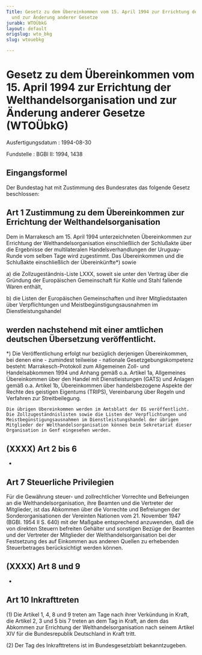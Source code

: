 ```yaml
---
Title: Gesetz zu dem Übereinkommen vom 15. April 1994 zur Errichtung der Welthandelsorganisation
  und zur Änderung anderer Gesetze
jurabk: WTOÜbkG
layout: default
origslug: wto_bkg
slug: wtouebkg

---
```


# Gesetz zu dem Übereinkommen vom 15. April 1994 zur Errichtung der Welthandelsorganisation und zur Änderung anderer Gesetze (WTOÜbkG)

Ausfertigungsdatum
:   1994-08-30

Fundstelle
:   BGBl II: 1994, 1438



## Eingangsformel

Der Bundestag hat mit Zustimmung des Bundesrates das folgende Gesetz beschlossen:


## Art 1 Zustimmung zu dem Übereinkommen zur Errichtung der Welthandelsorganisation

Dem in Marrakesch am 15. April 1994 unterzeichneten Übereinkommen zur Errichtung der Welthandelsorganisation einschließlich der Schlußakte über die Ergebnisse der multilateralen Handelsverhandlungen der Uruguay-Runde vom selben Tage wird zugestimmt. Das Übereinkommen und die Schlußakte einschließlich der Übereinkünfte\*) sowie

a)  die Zollzugeständnis-Liste LXXX, soweit sie unter den Vertrag über die Gründung der Europäischen Gemeinschaft für Kohle und Stahl fallende Waren enthält,


b)  die Listen der Europäischen Gemeinschaften und ihrer Mitgliedstaaten über Verpflichtungen und Meistbegünstigungsausnahmen im Dienstleistungshandel



werden nachstehend mit einer amtlichen deutschen Übersetzung veröffentlicht.
----------

\*) Die Veröffentlichung erfolgt nur bezüglich derjenigen Übereinkommen, bei denen eine - zumindest teilweise - nationale Gesetzgebungskompetenz besteht: Marrakesch-Protokoll zum Allgemeinen Zoll- und Handelsabkommen 1994 und Anhang gemäß o.a. Artikel 1a, Allgemeines Übereinkommen über den Handel mit Dienstleistungen (GATS) und Anlagen gemäß o.a. Artikel 1b, Übereinkommen über handelsbezogene Aspekte der Rechte des geistigen Eigentums (TRIPS), Vereinbarung über Regeln und Verfahren zur Streitbeilegung.

    Die übrigen Übereinkommen werden im Amtsblatt der EG veröffentlicht. Die Zollzugeständnislisten sowie die Listen der Verpflichtungen und Meistbegünstigungsausnahmen im Dienstleistungshandel der übrigen Mitglieder der Welthandelsorganisation können beim Sekretariat dieser Organisation in Genf eingesehen werden.





## (XXXX) Art 2 bis 6

-


## Art 7 Steuerliche Privilegien

Für die Gewährung steuer- und zollrechtlicher Vorrechte und Befreiungen an die Welthandelsorganisation, ihre Beamten und die Vertreter der Mitglieder, ist das Abkommen über die Vorrechte und Befreiungen der Sonderorganisationen der Vereinten Nationen vom 21. November 1947 (BGBl. 1954 II S. 640) mit der Maßgabe entsprechend anzuwenden, daß die von direkten Steuern befreiten Gehälter und sonstigen Bezüge der Beamten und der Vertreter der Mitglieder der Welthandelsorganisation bei der Festsetzung des auf Einkommen aus anderen Quellen zu erhebenden Steuerbetrages berücksichtigt werden können.


## (XXXX) Art 8 und 9

-


## Art 10 Inkrafttreten

(1) Die Artikel 1, 4, 8 und 9 treten am Tage nach ihrer Verkündung in Kraft, die Artikel 2, 3 und 5 bis 7 treten an dem Tag in Kraft, an dem das Abkommen zur Errichtung der Welthandelsorganisation nach seinem Artikel XIV für die Bundesrepublik Deutschland in Kraft tritt.

(2) Der Tag des Inkrafttretens ist im Bundesgesetzblatt bekanntzugeben.

